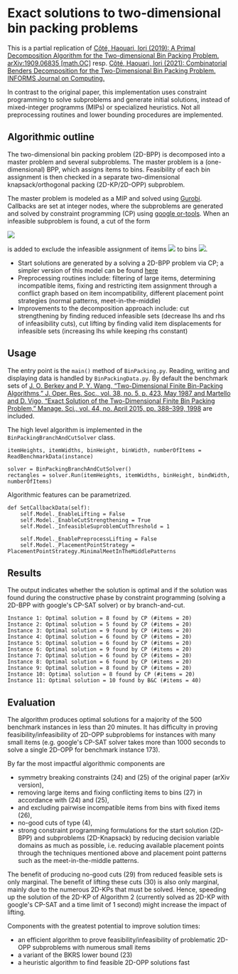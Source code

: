 # Exact solutions to two-dimensional bin packing problems

This is a partial replication of [Côté, Haouari, Iori (2019): A Primal Decomposition Algorithm for the Two-dimensional Bin Packing Problem. arXiv:1909.06835 [math.OC]](https://arxiv.org/abs/1909.06835) resp. [Côté, Haouari, Iori (2021): Combinatorial Benders Decomposition for the Two-Dimensional Bin Packing Problem. INFORMS Journal on Computing.](https://doi.org/10.1287/ijoc.2020.1014)

In contrast to the original paper, this implementation uses constraint programming to solve subproblems and generate initial solutions, instead of mixed-integer programms (MIPs) or specialized heuristics. Not all preprocessing routines and lower bounding procedures are implemented.

## Algorithmic outline

The two-dimensional bin packing problem (2D-BPP) is decomposed into a master problem and several subproblems. The master problem is a (one-dimensional) BPP, which assigns items to bins. Feasibility of each bin assignment is then checked in a separate two-dimensional knapsack/orthogonal packing (2D-KP/2D-OPP) subproblem.

The master problem is modeled as a MIP and solved using [Gurobi](https://www.gurobi.com/). Callbacks are set at integer nodes, where the subproblems are generated and solved by constraint programming (CP) using [google or-tools](https://developers.google.com/optimization/cp/cp_solver). When an infeasible subproblem is found, a cut of the form

<img src="https://render.githubusercontent.com/render/math?math=\sum_{j \in \mathcal{C}} x_{ij} \leq |\mathcal{C}| - 1, \quad i \in \mathcal{B}">

is added to exclude the infeasible assignment of items <img src="https://render.githubusercontent.com/render/math?math=j \in \mathcal{C}"> to bins <img src="https://render.githubusercontent.com/render/math?math=i \in \mathcal{B}">.

- Start solutions are generated by a solving a 2D-BPP problem via CP; a simpler version of this model can be found [here](http://yetanothermathprogrammingconsultant.blogspot.com/2021/02/2d-bin-packing-with-google-or-tools-cp.html)
- Preprocessing routines include: filtering of large items, determining incompatible items, fixing and restricting item assignment through a conflict graph based on item incompatibility, different placement point strategies (normal patterns, meet-in-the-middle) 
- Improvements to the decomposition approach include: cut strengthening by finding reduced infeasible sets (decrease lhs and rhs of infeasibility cuts), cut lifting by finding valid item displacements for infeasible sets (increasing lhs while keeping rhs constant)

## Usage
The entry point is the `main()` method of `BinPacking.py`. Reading, writing and displaying data is handled by `BinPackingData.py`. By default the benchmark sets of [J. O. Berkey and P. Y. Wang, “Two-Dimensional Finite Bin-Packing Algorithms,” J. Oper. Res. Soc., vol. 38, no. 5, p. 423, May 1987 and Martello and D. Vigo, “Exact Solution of the Two-Dimensional Finite Bin Packing Problem,” Manage. Sci., vol. 44, no. April 2015, pp. 388–399, 1998](https://github.com/Oscar-Oliveira/OR-Datasets/tree/master/Cutting-and-Packing/2D/Datasets/CLASS) are included.

The high level algorithm is implemented in the `BinPackingBranchAndCutSolver` class.
```
itemHeights, itemWidths, binHeight, binWidth, numberOfItems = ReadBenchmarkData(instance)
        
solver = BinPackingBranchAndCutSolver()
rectangles = solver.Run(itemHeights, itemWidths, binHeight, bindWidth, numberOfItems)
```

Algorithmic features can be parametrized.
```
def SetCallbackData(self):
    self.Model._EnableLifting = False
    self.Model._EnableCutStrengthening = True
    self.Model._InfeasibleSuproblemCutThreshold = 1

    self.Model._EnablePreprocessLifting = False
    self.Model._PlacementPointStrategy = PlacementPointStrategy.MinimalMeetInTheMiddlePatterns
```

## Results
The output indicates whether the solution is optimal and if the solution was found during the constructive phase by constraint programming (solving a 2D-BPP with google's CP-SAT solver) or by branch-and-cut.
```
Instance 1: Optimal solution = 8 found by CP (#items = 20)
Instance 2: Optimal solution = 5 found by CP (#items = 20)
Instance 3: Optimal solution = 9 found by CP (#items = 20)
Instance 4: Optimal solution = 6 found by CP (#items = 20)
Instance 5: Optimal solution = 6 found by CP (#items = 20)
Instance 6: Optimal solution = 9 found by CP (#items = 20)
Instance 7: Optimal solution = 6 found by CP (#items = 20)
Instance 8: Optimal solution = 6 found by CP (#items = 20)
Instance 9: Optimal solution = 8 found by CP (#items = 20)
Instance 10: Optimal solution = 8 found by CP (#items = 20)
Instance 11: Optimal solution = 10 found by B&C (#items = 40)
```

## Evaluation
The algorithm produces optimal solutions for a majority of the 500 benchmark instances in less than 20 minutes. It has difficulty in proving feasibility/infeasibility of 2D-OPP subproblems for instances with many small items (e.g. google's CP-SAT solver takes more than 1000 seconds to solve a single 2D-OPP for benchmark instance 173). 

By far the most impactful algorithmic components are
- symmetry breaking constraints (24) and (25) of the original paper (arXiv version),
- removing large items and fixing conflicting items to bins (27) in accordance with (24) and (25), 
- and excluding pairwise incompatible items from bins with fixed items (26),
- no-good cuts of type (4),
- strong constraint programming formulations for the start solution (2D-BPP) and subproblems (2D-Knapsack) by reducing decision variable domains as much as possible, i.e. reducing available placement points through the techniques mentioned above and placement point patterns such as the meet-in-the-middle patterns.

The benefit of producing no-good cuts (29) from reduced feasible sets is only marginal. The benefit of lifting these cuts (30) is also only marginal, mainly due to the numerous 2D-KPs that must be solved. Hence, speeding up the solution of the 2D-KP of Algorithm 2 (currently solved as 2D-KP with google's CP-SAT and a time limit of 1 second) might increase the impact of lifting. 

Components with the greatest potential to improve solution times:
- an efficient algorithm to prove feasibility/infeasibility of problematic 2D-OPP subproblems with numerous small items
- a variant of the BKRS lower bound (23)
- a heuristic algorithm to find feasible 2D-OPP solutions fast
